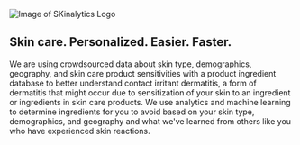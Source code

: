 ![Image of SKinalytics Logo](https://skinalytics.github.io/Images/LogoBlueGreenS4Font1dInv.jpg)

## Skin care. Personalized. Easier. Faster.

We are using crowdsourced data about skin type, demographics, geography, and skin care product sensitivities with a product ingredient database to better understand contact irritant dermatitis, a form of dermatitis that might occur due to sensitization of your skin to an ingredient or ingredients in skin care products. We use analytics and machine learning to determine ingredients for you to avoid based on your skin type, demographics, and geography and what we've learned from others like you who have experienced skin reactions.  

